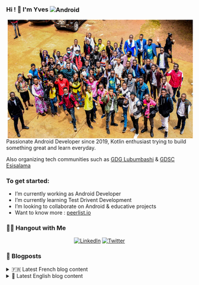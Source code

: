 ### Hi ! 👋 I'm Yves <img align="center" alt="Android" width="55" src="https://media.giphy.com/media/Y4bzv6DYbYzy8jDnoW/giphy.gif" />

<img align="right" alt="GIF" src="./openday.jpeg" width="500" height="320" />

Passionate Android Developer since 2019, Kotlin enthusiast trying to build something great and learn everyday.

Also organizing tech communities such as [GDG Lubumbashi](https://gdg.community.dev/gdg-lubumbashi/) & [GDSC Esisalama](https://gdsc.community.dev/higher-school-of-computer-science-salama/)

<h3> To get started: </h3>

- I’m currently working as Android Developer
- I’m currently learning Test Drivent Development
- I’m looking to collaborate on Android & educative projects
- Want to know more : [peerlist.io](https://peerlist.io/kalumeyves)

<h3> 🤝🏻 Hangout with Me </h3>

<p align="center">
<a href="https://www.linkedin.com/in/yveskalume/"><img alt="LinkedIn" src="https://img.shields.io/badge/LinkedIn-YvesKalume-blue?style=flat-square&logo=linkedin"></a>
<a href="https://twitter.com/kalumeyves"><img alt="Twitter" src="https://img.shields.io/badge/Twitter-KalumeYves-blue?style=flat-square&logo=twitter"></a>
</p>

<h3> 📙 Blogposts </h3>

<details>
<summary>🇫🇷 Latest French blog content</summary>

<!-- BLOG-FR:START -->
- [5 conseils pour penser comme un programmeur](https://devscast.tech/posts/5-conseils-pour-penser-comme-un-programmeur-24)
- [Devenez GitHub Campus Expert, les candidatures pour février 2022 sont ouvertes !](https://devscast.tech/posts/github-campus-expert-candidatures-2022-23)
- [Devenir développeur : 3 conseils pour éviter l&#39;enfer des tutoriels](https://devscast.tech/posts/devenir-developpeur-eviter-enfer-des-tutoriels-22)
- [3 attitudes qui vous pousseront à abandonner votre prochain projet](https://devscast.tech/posts/3-attitudes-qui-pousseront-a-abandonner-un-projet-20)
- [l&#39;Impact de la documentation sur un logiciel](https://devscast.tech/posts/impact-documentation-sur-un-logiciel-19)
<!-- BLOG-FR:END -->
</details>

<details>
<summary>🏴󠁧󠁢󠁥󠁮󠁧󠁿 Latest English blog content</summary>

<!-- BLOG-EN:START -->
- [3 attitudes that will make you abandon your next project](https://kalume.hashnode.dev/3-attitudes-that-will-make-you-abandon-your-next-project)
- [Architecture your android application with MvRx](https://kalume.hashnode.dev/architecture-your-android-application-with-mvrx)
- [Dependency Inversion Principle &lpar;DIP&rpar;, What &amp; How ?](https://kalume.hashnode.dev/dependency-inversion-principle-dip-what-and-how)
<!-- BLOG-EN:END -->
</details>

<!--
**YvesKalume/yveskalume** is a ✨ _special_ ✨ repository because its `README.md` (this file) appears on your GitHub profile.
-->
